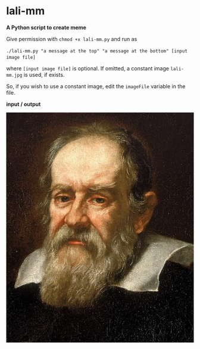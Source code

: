 # lali-mm
**A Python script to create meme**

Give permission with `chmod +x lali-mm.py` and run as

`./lali-mm.py "a message at the top" "a message at the bottom" [input image file]`

where `[input image file]` is optional. If omitted, a constant image `lali-mm.jpg` is used, if exists. 

So, if you wish to use a constant image, edit the `imageFile` variable in the file.

**input / output**

![input](lali-mm.jpg)
